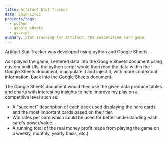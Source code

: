 ```yaml
---
title: Artifact Stat Tracker
date: 2018-12-01
projects/tags:
  - python
  - google sheets
  - gscript
summary: Stat Tracking for Artifact, the competitive card game.
---
```


Artifact Stat Tracker was developed using python and Google Sheets.

As I played the game, I entered data into the Google Sheets document using custom built UIs, the python script would then read the data within the Google Sheets document, manipulate it and inject it, with more contextual information, back into the Google Sheets document.

The Google Sheets document would then use the given data produce tables and charts with interesting insights to help improve my play on a competitive level such as:

- A "succinct" description of each deck used displaying the hero cards and the most important cards based on their tier.
- Win rates per card which could be used for better understanding each card's power/value.
- A running total of the real money profit made from playing the game on a weekly, monthly, yearly basis, etc.).
